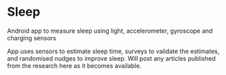 # Sleep
Android app to measure sleep using light, accelerometer, gyroscope and charging sensors


App uses sensors to estimate sleep time, surveys to validate the estimates, and randomised nudges to improve sleep.
Will post any articles published from the research here as it becomes available.
